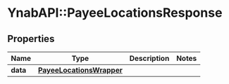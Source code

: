 # YnabAPI::PayeeLocationsResponse

## Properties
Name | Type | Description | Notes
------------ | ------------- | ------------- | -------------
**data** | [**PayeeLocationsWrapper**](PayeeLocationsWrapper.md) |  | 


